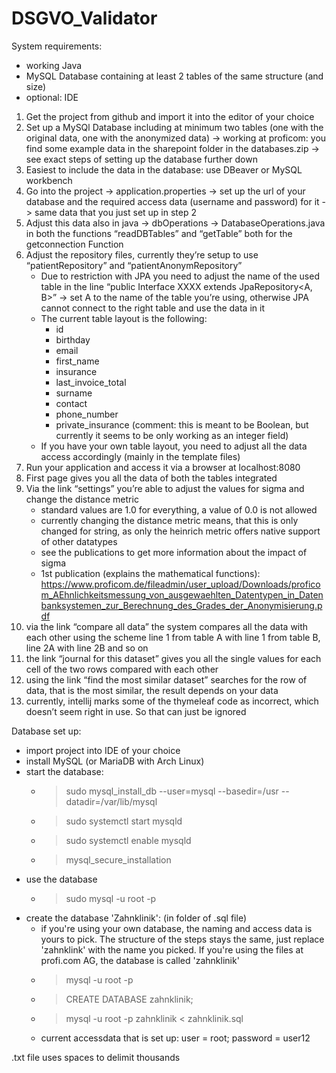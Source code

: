 # DSGVO_Validator

System requirements:

- working Java
- MySQL Database containing at least 2 tables of the same structure (and size)
- optional: IDE

1. Get the project from github and import it into the editor of your choice
2. Set up a MySQl Database including at minimum two tables (one with the original data, one with the anonymized data) -> working at proficom: you find some example data in the sharepoint folder in the databases.zip -> see exact steps of setting up the database further down
3. Easiest to include the data in the database: use DBeaver or MySQL workbench
3. Go into the project -> application.properties -> set up the url of your database and the required access data (username and password) for it -> same data that you just set up in step 2
4. Adjust this data also in java -> dbOperations -> DatabaseOperations.java in both the functions “readDBTables” and “getTable” both for the getconnection Function
5. Adjust the repository files, currently they’re setup to use “patientRepository” and “patientAnonymRepository”
    - Due to restriction with JPA you need to adjust the name of the used table in the line “public Interface XXXX extends JpaRepository<A, B>” -> set A to the name of the table you’re using, otherwise JPA cannot connect to the right table and use the data in it
    -  The current table layout is the following:
        - id
        - birthday
        - email
        - first_name
        - insurance
        - last_invoice_total
        - surname
        - contact
        - phone_number
        - private_insurance (comment: this is meant to be Boolean, but currently it seems to be only working as an integer field)
    - If you have your own table layout, you need to adjust all the data access accordingly (mainly in the template files)
6. Run your application and access it via a browser at localhost:8080
7. First page gives you all the data of both the tables integrated
8. Via the link “settings” you’re able to adjust the values for sigma and change the distance metric
    - standard values are 1.0 for everything, a value of 0.0 is not allowed
    - currently changing the distance metric means, that this is only changed for string, as only the heinrich metric offers native support of other datatypes
    - see the publications to get more information about the impact of sigma
    - 1st publication (explains the mathematical functions): https://www.proficom.de/fileadmin/user_upload/Downloads/proficom_AEhnlichkeitsmessung_von_ausgewaehlten_Datentypen_in_Datenbanksystemen_zur_Berechnung_des_Grades_der_Anonymisierung.pdf
9. via the link “compare all data” the system compares all the data with each other using the scheme line 1 from table A with line 1 from table B, line 2A with line 2B and so on
10. the link “journal for this dataset” gives you all the single values for each cell of the two rows compared with each other
11. using the link “find the most similar dataset” searches for the row of data, that is the most similar, the result depends on your data
12. currently, intellij marks some of the thymeleaf code as incorrect, which doesn’t seem right in use. So that can just be ignored



Database set up:

- import project into IDE of your choice
- install MySQL (or MariaDB with Arch Linux)
- start the database: 
  - > sudo mysql_install_db --user=mysql --basedir=/usr --datadir=/var/lib/mysql 
  - > sudo systemctl start mysqld
  - > sudo systemctl enable mysqld
  - > mysql_secure_installation
- use the database
  - > sudo mysql -u root -p
- create the database 'Zahnklinik': (in folder of .sql file)
   - if you're using your own database, the naming and access data is yours to pick. The structure of the steps stays the same, just replace 'zahnklink' with the name you picked. If you're using the files at profi.com AG, the database is called 'zahnklinik' 
   - > mysql -u root -p
   - > CREATE DATABASE zahnklinik;
   - > mysql -u root -p zahnklinik < zahnklinik.sql 
   - current accessdata that is set up: user = root; password = user12


.txt file uses spaces to delimit thousands

   

